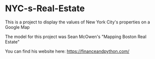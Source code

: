 # NYC-s-Real-Estate
This is a project to display the values of New York City's properties on a Google Map

The model for this project was Sean McOwen's "Mapping Boston Real Estate"

You can find his website here: https://financeandpython.com/
